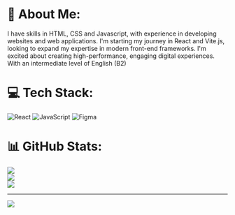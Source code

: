 # 💫 About Me:
I have skills in HTML, CSS and Javascript, with experience in developing websites and web applications. I'm starting my journey in React and Vite.js, looking to expand my expertise in modern front-end frameworks. I'm excited about creating high-performance, engaging digital experiences. With an intermediate level of English (B2)


# 💻 Tech Stack:
![React](https://img.shields.io/badge/react-%2320232a.svg?style=for-the-badge&logo=react&logoColor=%2361DAFB) ![JavaScript](https://img.shields.io/badge/javascript-%23323330.svg?style=for-the-badge&logo=javascript&logoColor=%23F7DF1E) ![Figma](https://img.shields.io/badge/figma-%23F24E1E.svg?style=for-the-badge&logo=figma&logoColor=white)
# 📊 GitHub Stats:
![](https://github-readme-stats.vercel.app/api?username=lima.felipe&theme=dark&hide_border=true&include_all_commits=false&count_private=false)<br/>
![](https://github-readme-streak-stats.herokuapp.com/?user=lima.felipe&theme=dark&hide_border=true)<br/>
![](https://github-readme-stats.vercel.app/api/top-langs/?username=lima.felipe&theme=dark&hide_border=true&include_all_commits=false&count_private=false&layout=compact)

---
[![](https://visitcount.itsvg.in/api?id=lima.felipe&icon=0&color=0)](https://visitcount.itsvg.in)

<!-- Proudly created with GPRM ( https://gprm.itsvg.in ) -->
